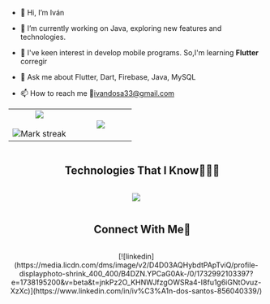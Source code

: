 <!--Intro start-->

- 👋 Hi, I’m Iván
  
- 🔭 I’m currently working on Java, exploring new features and technologies.

- 📱  I've keen interest in develop mobile programs. So,I'm learning **Flutter** corregir

- 💬 Ask me about Flutter, Dart, Firebase, Java, MySQL

- 📫 How to reach me 👀ivandosa33@gmail.com
<!--Intro end-->

<!--- stats & Trophy (start) -->
<p align="center">
  <!--- stats (start) -->
<table align="center">
<tr border="none">
<td width="50%" align="center">
  
  <img  align="center"  src="https://github-readme-stats.vercel.app/api?username=AIVICODE&theme=dark&show_icons=true&count_private=true" />
  <br></br>
  <img  title="🔥 Get streak stats for your profile at git.io/streak-stats" alt="Mark streak" src="https://github-readme-streak-stats.herokuapp.com/?user=1010nishant&theme=dark&hide_border=false" /> 
</td>

<td width="50%" align="center">

  <img  align="center"  src="https://github-readme-stats.anuraghazra1.vercel.app/api/top-langs/?username=AIVICODE&theme=dark&hide_border=false&no-bg=true&no-frame=true&langs_count=10"/>
  
  </td>
</tr>
</table>
<!--- stats (end) -->

<!--h1 without bottom border-->
<div id="user-content-toc">
  <ul align="center">
    <summary><h2 style="display: inline-block">Technologies That I Know👨🏻‍💻</h2></summary>
  </ul>
</div>
<!--tech stack icons-->
<p align="center">
  <a href="https://skillicons.dev">
    <img src="https://skillicons.dev/icons?i=flutter,git,css,discord,figma,firebase,github,html,java,js,linux,mysql,postman,py,tailwind,bootstrap,vscode&perline=14" />
  </a>
</p>


<!-- Connect with me -->
<!--h2 without bottom border-->
<div id="user-content-toc">
  <ul align="center">
    <summary><h2 style="display: inline-block">Connect With Me🤝</h2></summary>
  </ul>
</div>

<!--icons and links-->
<p align="center">
[![linkedin](https://media.licdn.com/dms/image/v2/D4D03AQHybdtPApTviQ/profile-displayphoto-shrink_400_400/B4DZN.YPCaG0Ak-/0/1732992103397?e=1738195200&v=beta&t=jnkPz2O_KHNWJfzgOWSRa4-I8fu1g6iGNtOvuz-XzXc)](https://www.linkedin.com/in/iv%C3%A1n-dos-santos-856040339/)


  
</p>

